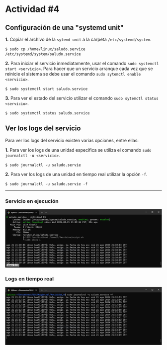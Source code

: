 # Actividad #4

## Configuración de una "systemd unit"

<strong>1.</strong> Copiar el archivo de la `sytemd unit` a la carpeta `/etc/systemd/system`.

```
$ sudo cp /home/linux/saludo.service /etc/systemd/system/saludo.service
```

<strong>2.</strong> Para iniciar el servicio inmediatamente, usar el comando `sudo systemctl start <servicio>`. Para hacer que un servicio arranque cada vez que se reinicie el sistema se debe usar el comando `sudo sytemctl enable <servicio>`.

```
$ sudo systemctl start saludo.service
```

<strong>3.</strong> Para ver el estado del servicio utilizar el comando `sudo sytemctl status <servicio>`.

```
$ sudo systemctl status saludo.service
```

## Ver los logs del servicio

Para ver los logs del servicio existen varias opciones, entre ellas:

<strong>1.</strong> Para ver los logs de una unidad específica se utiliza el comando `sudo journalctl -u <servicio>`.

```
$ sudo journalctl -u saludo.servie

```

<strong>2.</strong> Para ver los logs de una unidad en tiempo real utilizar la opción `-f`.

```
$ sudo journalctl -u saludo.servie -f
```

<hr>

### Servicio en ejecución

![Texto alternativo](servicio.jpg)

### Logs en tiempo real

![Texto alternativo](logs.jpg)
